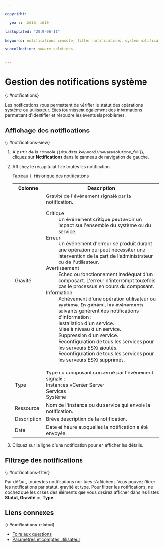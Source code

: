 ```yaml
---

copyright:

  years:  2016, 2019

lastupdated: "2019-06-11"

keywords: notifications console, filter notifications, system notification

subcollection: vmware-solutions


---
```


# Gestion des notifications système
{: #notifications}

Les notifications vous permettent de vérifier le statut des opérations système ou utilisateur. Elles fournissent également des informations permettant d'identifier et résoudre les éventuels problèmes.

## Affichage des notifications
{: #notifications-view}

1. A partir de la console {{site.data.keyword.vmwaresolutions_full}}, cliquez sur **Notifications** dans le panneau de navigation de gauche.
2. Affichez le récapitulatif de toutes les notification.

   Tableau 1. Historique des notifications

    <table>
      <tr>
        <th>Colonne</th>
        <th>Description</th>
      </tr>
      <tr>
        <td>Gravité</td>
        <td>Gravité de l'événement signalé par la notification.
          <dl class="dl">
          <dt class="dt dlterm">Critique</dt>
          <dd class="dd">Un événement critique peut avoir un impact sur l'ensemble du système ou du service.</dd>
          <dt class="dt dlterm">Erreur</dt>
          <dd class="dd">Un événement d'erreur se produit durant une opération qui peut nécessiter une intervention de la part de l'administrateur ou de l'utilisateur.</dd>
          <dt class="dt dlterm">Avertissement</dt>
          <dd class="dd">Echec ou fonctionnement inadéquat d'un composant. L'erreur n'interrompt toutefois pas le processus en cours du composant.</dd>
            <dt class="dt dlterm">Information</dt>
            <dd class="dd">Achèvement d'une opération utilisateur ou système. En général, les événements suivants génèrent des notifications d'information :<br>Installation d'un service.<br>Mise à niveau d'un service.<br>Suppression d'un service.<br>Reconfiguration de tous les services pour les serveurs ESXi ajoutés.<br>Reconfiguration de tous les services pour les serveurs ESXi supprimés.
            </dd>
          </dl>
        </td>
       </tr>
       <tr>
         <td>Type</td>
         <td>Type du composant concerné par l'événement signalé :<br>Instances vCenter Server<br>Services<br>Système</td>
       </tr>
       <tr>
         <td>Ressource</td>
         <td>Nom de l'instance ou du service qui envoie la notification.</td>
       </tr>
       <tr>
         <td>Description</td>
         <td>Brève description de la notification.</td>
       </tr>
       <tr>
         <td>Date</td>
         <td>Date et heure auxquelles la notification a été envoyée.</td>
       </tr>
    </table>                                       

3. Cliquez sur la ligne d'une notification pour en afficher les détails.

## Filtrage des notifications
{: #notifications-filter}

Par défaut, toutes les notifications non lues s'affichent. Vous pouvez filtrer les notifications par statut, gravité et type. Pour filtrer les notifications, ne cochez que les cases des éléments que vous désirez afficher dans les listes **Statut**, **Gravité** ou **Type**.

## Liens connexes
{: #notifications-related}

* [Foire aux questions](/docs/services/vmwaresolutions/vmonic?topic=vmware-solutions-faq)
* [Paramètres et comptes utilisateur](/docs/services/vmwaresolutions/vmonic?topic=vmware-solutions-useraccount)
